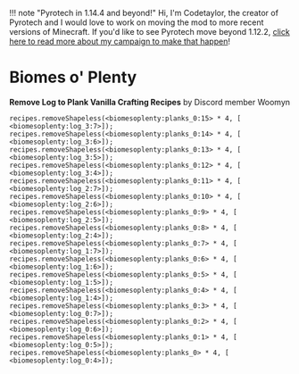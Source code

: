 !!! note "Pyrotech in 1.14.4 and beyond!"
    Hi, I'm Codetaylor, the creator of Pyrotech and I would love to work on moving the mod to more recent versions of Minecraft. If you'd like to see Pyrotech move beyond 1.12.2, [click here to read more about my campaign to make that happen](https://bit.ly/2KaxA3Hd)!

# Biomes o' Plenty

**Remove Log to Plank Vanilla Crafting Recipes**
by Discord member Woomyn

```
recipes.removeShapeless(<biomesoplenty:planks_0:15> * 4, [ <biomesoplenty:log_3:7>]);
recipes.removeShapeless(<biomesoplenty:planks_0:14> * 4, [ <biomesoplenty:log_3:6>]);
recipes.removeShapeless(<biomesoplenty:planks_0:13> * 4, [ <biomesoplenty:log_3:5>]);
recipes.removeShapeless(<biomesoplenty:planks_0:12> * 4, [ <biomesoplenty:log_3:4>]);
recipes.removeShapeless(<biomesoplenty:planks_0:11> * 4, [ <biomesoplenty:log_2:7>]);
recipes.removeShapeless(<biomesoplenty:planks_0:10> * 4, [ <biomesoplenty:log_2:6>]);
recipes.removeShapeless(<biomesoplenty:planks_0:9> * 4, [ <biomesoplenty:log_2:5>]);
recipes.removeShapeless(<biomesoplenty:planks_0:8> * 4, [ <biomesoplenty:log_2:4>]);
recipes.removeShapeless(<biomesoplenty:planks_0:7> * 4, [ <biomesoplenty:log_1:7>]);
recipes.removeShapeless(<biomesoplenty:planks_0:6> * 4, [ <biomesoplenty:log_1:6>]);
recipes.removeShapeless(<biomesoplenty:planks_0:5> * 4, [ <biomesoplenty:log_1:5>]);
recipes.removeShapeless(<biomesoplenty:planks_0:4> * 4, [ <biomesoplenty:log_1:4>]);
recipes.removeShapeless(<biomesoplenty:planks_0:3> * 4, [ <biomesoplenty:log_0:7>]);
recipes.removeShapeless(<biomesoplenty:planks_0:2> * 4, [ <biomesoplenty:log_0:6>]);
recipes.removeShapeless(<biomesoplenty:planks_0:1> * 4, [ <biomesoplenty:log_0:5>]);
recipes.removeShapeless(<biomesoplenty:planks_0> * 4, [ <biomesoplenty:log_0:4>]);
```